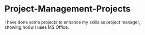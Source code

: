 # Project-Management-Projects
I have done some projects to enhance my skills as project manager, showing ho0w i uses MS Office.
